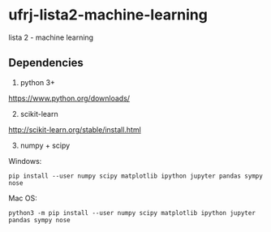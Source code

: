 # ufrj-lista2-machine-learning
lista 2 - machine learning


## Dependencies

1. python 3+

https://www.python.org/downloads/

2. scikit-learn

http://scikit-learn.org/stable/install.html 


<!-- 2. Jupyter Notebook

python3 -m pip install --upgrade pip  
python3 -m pip install jupyter -->
3. numpy + scipy

Windows:

    pip install --user numpy scipy matplotlib ipython jupyter pandas sympy nose

Mac OS:

    python3 -m pip install --user numpy scipy matplotlib ipython jupyter pandas sympy nose